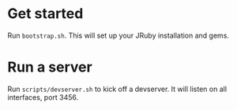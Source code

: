 # Get started

Run `bootstrap.sh`.  This will set up your JRuby installation and
gems.

# Run a server

Run `scripts/devserver.sh` to kick off a devserver.  It will listen on
all interfaces, port 3456.
